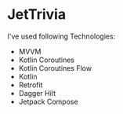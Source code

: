 # JetTrivia
I've used following Technologies:

- MVVM
- Kotlin Coroutines
- Kotlin Coroutines Flow  
- Kotlin
- Retrofit
- Dagger Hilt
- Jetpack Compose
